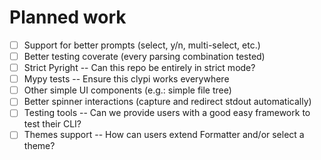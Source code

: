 # Planned work

- [ ] Support for better prompts (select, y/n, multi-select, etc.)
- [ ] Better testing coverate (every parsing combination tested)
- [ ] Strict Pyright -- Can this repo be entirely in strict mode?
- [ ] Mypy tests -- Ensure this clypi works everywhere
- [ ] Other simple UI components (e.g.: simple file tree)
- [ ] Better spinner interactions (capture and redirect stdout automatically)
- [ ] Testing tools -- Can we provide users with a good easy framework to test their CLI?
- [ ] Themes support -- How can users extend Formatter and/or select a theme?
